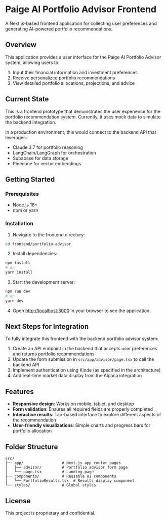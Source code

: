 # Paige AI Portfolio Advisor Frontend

A Next.js-based frontend application for collecting user preferences and generating AI-powered portfolio recommendations.

## Overview

This application provides a user interface for the Paige AI Portfolio Advisor system, allowing users to:

1. Input their financial information and investment preferences
2. Receive personalized portfolio recommendations
3. View detailed portfolio allocations, projections, and advice

## Current State

This is a frontend prototype that demonstrates the user experience for the portfolio recommendation system. Currently, it uses mock data to simulate the backend integration.

In a production environment, this would connect to the backend API that leverages:
- Claude 3.7 for portfolio reasoning
- LangChain/LangGraph for orchestration 
- Supabase for data storage
- Pinecone for vector embeddings

## Getting Started

### Prerequisites

- Node.js 18+ 
- npm or yarn

### Installation

1. Navigate to the frontend directory:
```bash
cd frontend/portfolio-advisor
```

2. Install dependencies:
```bash
npm install
# or
yarn install
```

3. Start the development server:
```bash
npm run dev
# or
yarn dev
```

4. Open [http://localhost:3000](http://localhost:3000) in your browser to see the application.

## Next Steps for Integration

To fully integrate this frontend with the backend portfolio advisor system:

1. Create an API endpoint in the backend that accepts user preferences and returns portfolio recommendations
2. Update the form submission in `src/app/advisor/page.tsx` to call the backend API
3. Implement authentication using Kinde (as specified in the architecture)
4. Add real-time market data display from the Alpaca integration

## Features

- **Responsive design**: Works on mobile, tablet, and desktop
- **Form validation**: Ensures all required fields are properly completed
- **Interactive results**: Tab-based interface to explore different aspects of the recommendation
- **User-friendly visualizations**: Simple charts and progress bars for portfolio allocation

## Folder Structure

```
src/
├── app/                 # Next.js app router pages
│   ├── advisor/         # Portfolio advisor form page
│   └── page.tsx         # Landing page
├── components/          # Reusable UI components
│   └── PortfolioResults.tsx  # Results display component
└── styles/              # Global styles
```

## License

This project is proprietary and confidential.
